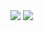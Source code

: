 
<!---
N0ViP/N0ViP is a ✨ special ✨ repository because its `README.md` (this file) appears on your GitHub profile.
You can click the Preview link to take a look at your changes.
--->

<img src="https://github-readme-activity-graph.vercel.app/graph?username=n0vip&theme=react-dark&area=true&hide_border=false&hide_title=false&custom_title=n0vip%27s+Contribution+Graph&radius=16&color=3366ff&area_color=3366ff" />


<img src="https://github-readme-stats.vercel.app/api?username=n0vip&show_icons=true&theme=react&bg_color=0d1117&rank_icon=c&custom_title=n0vip%27s+Github+Stats&hide_border=true" />

